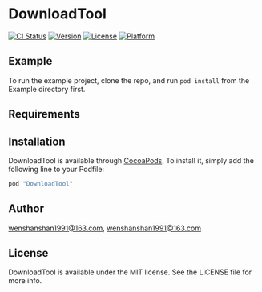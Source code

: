 # DownloadTool

[![CI Status](http://img.shields.io/travis/wenshanshan1991@163.com/DownloadTool.svg?style=flat)](https://travis-ci.org/wenshanshan1991@163.com/DownloadTool)
[![Version](https://img.shields.io/cocoapods/v/DownloadTool.svg?style=flat)](http://cocoapods.org/pods/DownloadTool)
[![License](https://img.shields.io/cocoapods/l/DownloadTool.svg?style=flat)](http://cocoapods.org/pods/DownloadTool)
[![Platform](https://img.shields.io/cocoapods/p/DownloadTool.svg?style=flat)](http://cocoapods.org/pods/DownloadTool)

## Example

To run the example project, clone the repo, and run `pod install` from the Example directory first.

## Requirements

## Installation

DownloadTool is available through [CocoaPods](http://cocoapods.org). To install
it, simply add the following line to your Podfile:

```ruby
pod "DownloadTool"
```

## Author

wenshanshan1991@163.com, wenshanshan1991@163.com

## License

DownloadTool is available under the MIT license. See the LICENSE file for more info.
